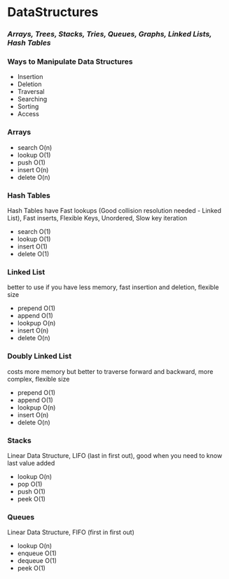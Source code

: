 # DataStructures


<div>
    <h3><i><b>Arrays, Trees, Stacks, Tries, Queues, Graphs, Linked Lists, Hash Tables</b></i></h3>
</div>
<div>
    <h3>Ways to Manipulate Data Structures </h3>
    <ul>
        <li>Insertion</li>
        <li>Deletion</li>
        <li>Traversal</li>
        <li>Searching</li>
        <li>Sorting</li>
        <li>Access</li>
    </ul>        
</div>
<div>
    <h3>Arrays</h3>
    <ul>
        <li>search O(n)</li>
        <li>lookup O(1)</li>
        <li>push O(1)</li>
        <li>insert O(n)</li>
        <li>delete O(n)</li>
    </ul>
</div>
<div>
    <h3>Hash Tables</h3>
    <p>Hash Tables have Fast lookups (Good collision resolution needed - Linked List), Fast inserts, Flexible Keys, Unordered, Slow key iteration</p>
    <ul>
        <li>search O(1)</li>
        <li>lookup O(1)</li>
        <li>insert O(1)</li>
        <li>delete O(1)</li>
    </ul>
</div>
<div>
    <h3>Linked List</h3>
    <p>better to use if you have less memory, fast insertion and deletion, flexible size</p>  
    <ul>
        <li>prepend O(1)</li>
        <li>append O(1)</li>
        <li>lookpup O(n)</li>
        <li>insert O(n)</li>
        <li>delete O(n)</li>
    </ul>
    <h3>Doubly Linked List</h3>
    <p>costs more memory but better to traverse forward and backward, more complex, flexible size</p>
    <ul>
        <li>prepend O(1)</li>
        <li>append O(1)</li>
        <li>lookpup O(n)</li>
        <li>insert O(n)</li>
        <li>delete O(n)</li>
    </ul>
</div>
<div>
    <h3>Stacks</h3>
    <p>Linear Data Structure, LIFO (last in first out), good when you need to know last value added</p>
    <ul>
        <li>lookup O(n)</li>
        <li>pop O(1)</li>
        <li>push O(1)</li>
        <li>peek O(1)</li>
    </ul>
    <h3>Queues</h3>
    <p>Linear Data Structure, FIFO (first in first out)</p>
    <ul>
        <li>lookup O(n)</li>
        <li>enqueue O(1)</li>
        <li>dequeue O(1)</li>
        <li>peek O(1)</li>
    </ul>
</div>

